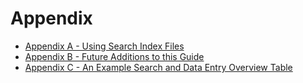 # Appendix

* [Appendix A - Using Search Index Files](../Appendix-A---Using-Search-Index-Files_33490714.html)
* [Appendix B - Future Additions to this Guide](../Appendix-B---Future-Additions-to-this-Guide_33490718.html)
* [Appendix C - An Example Search and Data Entry Overview Table](../Appendix-C---An-Example-Search-and-Data-Entry-Overview-Table_33490719.html)
